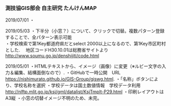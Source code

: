 <h3>測技協GIS部会 自主研究 たんけんMAP</h3>

2019/07/01
・

2019/05/03
・下半分（小窓？）について、クリックで切替。複数パターン登録することで、全パターン表示可能</br>
・学校検索で第1Key都道府県だとselect 2000以上になるので、第1Key市区町村とした.
　地区コードH30.10.01は総務省サイトより http://www.soumu.go.jp/denshijiti/code.html

2019/05/01
・HTMLテキストから、イメージ（画像）に変更（※ルビー文字の入力＆編集、結構面倒なので）.
・GitHubで一時公開　URL　https://nishimurato.github.io/GIS-Group/giswg.html.
・「名称」ボタンにより、学校名称を選択
・学校データは国土数値情報　学校データ利用　http://nlftp.mlit.go.jp/ksj/gml/datalist/KsjTmplt-P29.html
・印刷レイアウトはA3縦
・小窓の切替イメージ不明のため、未完。
